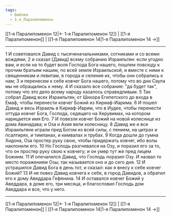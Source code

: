 ```yaml
---
tags:
  - Библия
  - 1-я_Паралипоменон
---
```

[[1-я Паралипоменон 12|← 1-я Паралипоменон 12]] | [[1-я Паралипоменон]] | [[1-я Паралипоменон 14|1-я Паралипоменон 14 →]]

---
1 И советовался Давид с тысяченачальниками, сотниками и со всеми вождями,
2 и сказал [Давид] всему собранию Израильтян: если угодно вам, и если на то будет воля Господа Бога нашего, пошлем повсюду к прочим братьям нашим, по всей земле Израильской, и вместе с ними к священникам и левитам, в города и селения их, чтобы они собрались к нам;
3 и перенесем к себе ковчег Бога нашего, потому что во дни Саула мы не обращались к нему.
4 И сказало все собрание: "да будет так", потому что это дело всему народу казалось справедливым.
5 Так собрал Давид всех Израильтян, от Шихора Египетского до входа в Емаф, чтобы перенести ковчег Божий из Кириаф-Иарима.
6 И пошел Давид и весь Израиль в Кириаф-Иарим, что в Иудее, чтобы перенести оттуда ковчег Бога, Господа, седящего на Херувимах, на котором нарицается имя Его.
7 И повезли ковчег Божий на новой колеснице из дома Авинадава; и Оза и Ахия вели колесницу.
8 Давид же и все Израильтяне играли пред Богом из всей силы, с пением, на цитрах и псалтирях, и тимпанах, и кимвалах и трубах.
9 Когда дошли до гумна Хидона, Оза простер руку свою, чтобы придержать ковчег, ибо волы наклонили его.
10 Но Господь разгневался на Озу, и поразил его за то, что он простер руку свою к ковчегу; и он умер тут же пред лицем Божиим.
11 И опечалился Давид, что Господь поразил Озу. И назвал то место поражением Озы; так называется оно и до сего дня.
12 И устрашился Давид Бога в день тот, и сказал: как я внесу к себе ковчег Божий?
13 И не повез Давид ковчега к себе, в город Давидов, а обратил его к дому Аведдара Гефянина.
14 И оставался ковчег Божий у Аведдара, в доме его, три месяца, и благословил Господь дом Аведдара и все, что у него.

---
[[1-я Паралипоменон 12|← 1-я Паралипоменон 12]] | [[1-я Паралипоменон]] | [[1-я Паралипоменон 14|1-я Паралипоменон 14 →]]